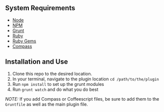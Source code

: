 ## System Requirements

* [Node][node]
* [NPM][npm]
* [Grunt][grunt]
* [Ruby][ruby]
* [Ruby Gems][gems]
* [Compass][compass]
 
## Installation and Use

1. Clone this repo to the desired location.
2. In your terminal, navigate to the plugin location `cd /path/to/the/plugin`
3. Run `npm install` to set up the grunt modules
4. Run `grunt watch` and do what you do best
 
*NOTE:* If you add Compass or Coffeescript files, be sure to add them to the `Gruntfile` as well as the main plugin file.

[node]: http://nodejs.org/
[npm]: https://npmjs.org/
[grunt]: http://gruntjs.com/
[ruby]: http://www.ruby-lang.org/en/
[gems]: http://rubygems.org/
[compass]: http://compass-style.org/